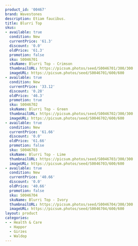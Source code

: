 ```yaml
---
product_id: '00467'
brand: Wavestones
description: Etiam faucibus.
title: Blurri Top
skus:
- available: true
  condition: New
  currentPrice: '61.3'
  discount: '0.0'
  oldPrice: '61.3'
  promotion: false
  sku: S0046701
  skuName: Blurri Top - Crimson
  thumbnailURL: https://picsum.photos/seed/S0046701/300/300
  imageURL: https://picsum.photos/seed/S0046701/600/600
- available: true
  condition: New
  currentPrice: '33.12'
  discount: '0.28'
  oldPrice: '46.3'
  promotion: true
  sku: S0046702
  skuName: Blurri Top - Green
  thumbnailURL: https://picsum.photos/seed/S0046702/300/300
  imageURL: https://picsum.photos/seed/S0046702/600/600
- available: true
  condition: New
  currentPrice: '61.66'
  discount: '0.0'
  oldPrice: '61.66'
  promotion: false
  sku: S0046703
  skuName: Blurri Top - Lime
  thumbnailURL: https://picsum.photos/seed/S0046703/300/300
  imageURL: https://picsum.photos/seed/S0046703/600/600
- available: true
  condition: New
  currentPrice: '40.66'
  discount: '0.0'
  oldPrice: '40.66'
  promotion: false
  sku: S0046704
  skuName: Blurri Top - Ivory
  thumbnailURL: https://picsum.photos/seed/S0046704/300/300
  imageURL: https://picsum.photos/seed/S0046704/600/600
layout: product
categories:
- - Health & Care
  - Happor
  - Girzes
  - Waldop
---
```

